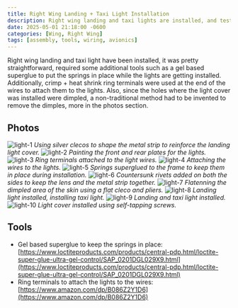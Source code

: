 ```yaml
---
title: Right Wing Landing + Taxi Light Installation
description: Right wing landing and taxi lights are installed, and tested.
date: 2025-05-01 21:18:00 -0600
categories: [Wing, Right Wing]
tags: [assembly, tools, wiring, avionics]
---
```


Right wing landing and taxi light have been installed, it was pretty straightforward, required some additional tools such as a gel based superglue to put the springs in place while the lights are getting installed. Additionally, crimp + heat shrink ring terminals were used at the end of the wires to attach them to the lights. Also, since the holes where the light cover was installed were dimpled, a non-traditional method had to be invented to remove the dimples, more in the photos section.

## Photos
![light-1](/assets/img/posts/wing/right/landing-light-1.jpg)
_Using silver clecos to shape the metal strip to reinforce the landing light cover._
![light-2](/assets/img/posts/wing/right/landing-light-2.jpg)
_Painting the front and rear plates for the lights._
![light-3](/assets/img/posts/wing/right/landing-light-3.jpg)
_Ring terminals attached to the light wires._
![light-4](/assets/img/posts/wing/right/landing-light-4.jpg)
_Attaching the wires to the lights._
![light-5](/assets/img/posts/wing/right/landing-light-5.jpg)
_Springs superglued to the frame to keep them in place during installation._
![light-6](/assets/img/posts/wing/right/landing-light-6.jpg)
_Countersunk rivets added on both the sides to keep the lens and the metal strip together._
![light-7](/assets/img/posts/wing/right/landing-light-7.jpg)
_Flatenning the dimpled area of the skin using a flat cleco and pliers._
![light-8](/assets/img/posts/wing/right/landing-light-8.jpg)
_Landing light installed, installing taxi light._
![light-9](/assets/img/posts/wing/right/landing-light-9.jpg)
_Landing and taxi light installed._
![light-10](/assets/img/posts/wing/right/landing-light-10.jpg)
_Light cover installed using self-tapping screws._

## Tools
* Gel based superglue to keep the springs in place: [https://www.loctiteproducts.com/products/central-pdp.html/loctite-super-glue-ultra-gel-control/SAP_0201DGL029X9.html](https://www.loctiteproducts.com/products/central-pdp.html/loctite-super-glue-ultra-gel-control/SAP_0201DGL029X9.html)
* Ring terminals to attach the lights to the wires: [https://www.amazon.com/dp/B086Z2Y1D6](https://www.amazon.com/dp/B086Z2Y1D6)
